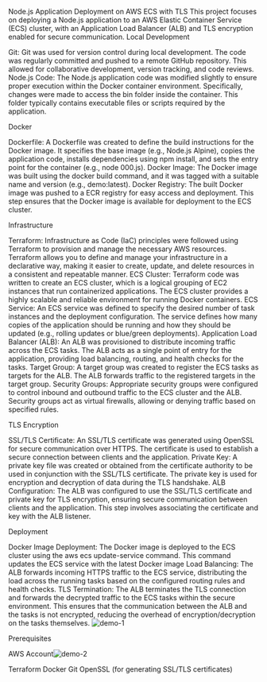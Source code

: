 
Node.js Application Deployment on AWS ECS with TLS
This project focuses on deploying a Node.js application to an AWS Elastic Container Service (ECS) cluster, with an Application Load Balancer (ALB) and TLS encryption enabled for secure communication.
Local Development

Git: Git was used for version control during local development. The code was regularly committed and pushed to a remote GitHub repository. This allowed for collaborative development, version tracking, and code reviews.
Node.js Code: The Node.js application code was modified slightly to ensure proper execution within the Docker container environment. Specifically, changes were made to access the bin folder inside the container. This folder typically contains executable files or scripts required by the application.

Docker

Dockerfile: A Dockerfile was created to define the build instructions for the Docker image. It specifies the base image (e.g., Node.js Alpine), copies the application code, installs dependencies using npm install, and sets the entry point for the container (e.g., node 000.js).
Docker Image: The Docker image was built using the docker build command, and it was tagged with a suitable name and version (e.g., demo:latest).
Docker Registry: The built Docker image was pushed to a ECR registry for easy access and deployment. This step ensures that the Docker image is available for deployment to the ECS cluster.

Infrastructure

Terraform: Infrastructure as Code (IaC) principles were followed using Terraform to provision and manage the necessary AWS resources. Terraform allows you to define and manage your infrastructure in a declarative way, making it easier to create, update, and delete resources in a consistent and repeatable manner.
ECS Cluster: Terraform code was written to create an ECS cluster, which is a logical grouping of EC2 instances that run containerized applications. The ECS cluster provides a highly scalable and reliable environment for running Docker containers.
ECS Service: An ECS service was defined to specify the desired number of task instances and the deployment configuration. The service defines how many copies of the application should be running and how they should be updated (e.g., rolling updates or blue/green deployments).
Application Load Balancer (ALB): An ALB was provisioned to distribute incoming traffic across the ECS tasks. The ALB acts as a single point of entry for the application, providing load balancing, routing, and health checks for the tasks.
Target Group: A target group was created to register the ECS tasks as targets for the ALB. The ALB forwards traffic to the registered targets in the target group.
Security Groups: Appropriate security groups were configured to control inbound and outbound traffic to the ECS cluster and the ALB. Security groups act as virtual firewalls, allowing or denying traffic based on specified rules.

TLS Encryption

SSL/TLS Certificate: An SSL/TLS certificate was generated using OpenSSL  for secure communication over HTTPS. The certificate is used to establish a secure connection between clients and the application.
Private Key: A private key file was created or obtained from the certificate authority to be used in conjunction with the SSL/TLS certificate. The private key is used for encryption and decryption of data during the TLS handshake.
ALB Configuration: The ALB was configured to use the SSL/TLS certificate and private key for TLS encryption, ensuring secure communication between clients and the application. This step involves associating the certificate and key with the ALB listener.

Deployment

Docker Image Deployment: The Docker image is deployed to the ECS cluster using the aws ecs update-service command. This command updates the ECS service with the latest Docker image
Load Balancing: The ALB forwards incoming HTTPS traffic to the ECS service, distributing the load across the running tasks based on the configured routing rules and health checks.
TLS Termination: The ALB terminates the TLS connection and forwards the decrypted traffic to the ECS tasks within the secure environment. This ensures that the communication between the ALB and the tasks is not encrypted, reducing the overhead of encryption/decryption on the tasks themselves.
![demo-1](https://github.com/anilyuo/demo/assets/168365194/331bd589-527b-4411-80f2-b9d1e1179b59)

Prerequisites

AWS Account![demo-2](https://github.com/anilyuo/demo/assets/168365194/abe49ba5-7fed-45b1-b0bc-8820e48d94e0)

Terraform
Docker
Git
OpenSSL (for generating SSL/TLS certificates)
